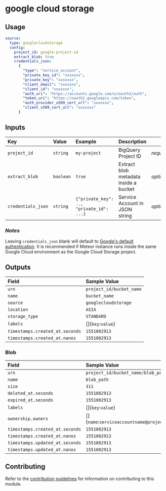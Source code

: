 # google cloud storage

## Usage

```yaml
source:
  type: googlecloudstorage
  config:
    project_id: google-project-id
    extract_blob: true
    credentials_json:
      {
        "type": "service_account",
        "private_key_id": "xxxxxxx",
        "private_key": "xxxxxxx",
        "client_email": "xxxxxxx",
        "client_id": "xxxxxxx",
        "auth_uri": "https://accounts.google.com/o/oauth2/auth",
        "token_uri": "https://oauth2.googleapis.com/token",
        "auth_provider_x509_cert_url": "xxxxxxx",
        "client_x509_cert_url": "xxxxxxx"
      }
```

## Inputs

| Key | Value | Example | Description |    |
| :-- | :---- | :------ | :---------- | :- |
| `project_id` | `string` | `my-project` | BigQuery Project ID | *required* |
| `extract_blob` | `boolean` | `true` | Extract blob metadata inside a bucket | *optional* |
| `credentials_json` | `string` | `{"private_key": .., "private_id": ...}` | Service Account in JSON string | *optional* |

### *Notes*

Leaving `credentials_json` blank will default to [Google's default authentication](https://cloud.google.com/docs/authentication/production#automatically). It is recommended if Meteor instance runs inside the same Google Cloud environment as the Google Cloud Storage project.

## Outputs

| Field | Sample Value |
| :---- | :---- |
| `urn` | `project_id/bucket_name` |
| `name` | `bucket_name` |
| `source` | `googlecloudstorage` |
| `location` | `ASIA` |
| `storage_type` | `STANDARD` |
| `labels` | []{`key`:`value`} |
| `timestamps.created_at.seconds` | `1551082913` |
| `timestamps.created_at.nanos` | `1551082913` |

### Blob

| Field | Sample Value |
| :---- | :---- |
| `urn` | `project_id/bucket_name/blob_path` |
| `name` | `blob_path` |
| `size` | `311` |
| `deleted_at.seconds` | `1551082913` |
| `expired_at.seconds` | `1551082913` |
| `labels` | []{`key`:`value`} |
| `ownership.owners` | []{`name`:`serviceaccountname@project.gserviceaccount.com`} |
| `timestamps.created_at.seconds` | `1551082913` |
| `timestamps.created_at.nanos` | `1551082913` |
| `timestamps.updated_at.seconds` | `1551082913` |
| `timestamps.updated_at.nanos` | `1551082913` |

## Contributing

Refer to the [contribution guidelines](../../../docs/contribute/guide.md#adding-a-new-extractor) for information on contributing to this module.
